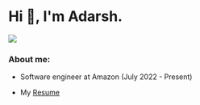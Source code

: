 <h1 align="left">Hi 👋, I'm Adarsh.</h1>

![](https://komarev.com/ghpvc/?username=adarshraj365)

<h3 align=>About me:</h3>

- Software engineer at Amazon (July 2022 - Present)

- My [Resume](https://drive.google.com/file/d/1qpDrarolp7dIwrqOeXerDEdKIyIBtGNl/view?usp=drive_link)

<br>

<!--
**adarshraj365/adarshraj365** is a ✨ _special_ ✨ repository because its `README.md` (this file) appears on your GitHub profile.

Here are some ideas to get you started:

- 🔭 I’m currently working on ...
- 🌱 I’m currently learning ...
- 👯 I’m looking to collaborate on ...
- 🤔 I’m looking for help with ...
- 💬 Ask me about ...
- 📫 How to reach me: ...
- 😄 Pronouns: ...
- ⚡ Fun fact: ...
-->
